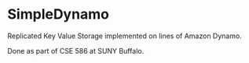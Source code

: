 # SimpleDynamo

Replicated Key Value Storage implemented on lines of Amazon Dynamo.

Done as part of CSE 586 at SUNY Buffalo.

